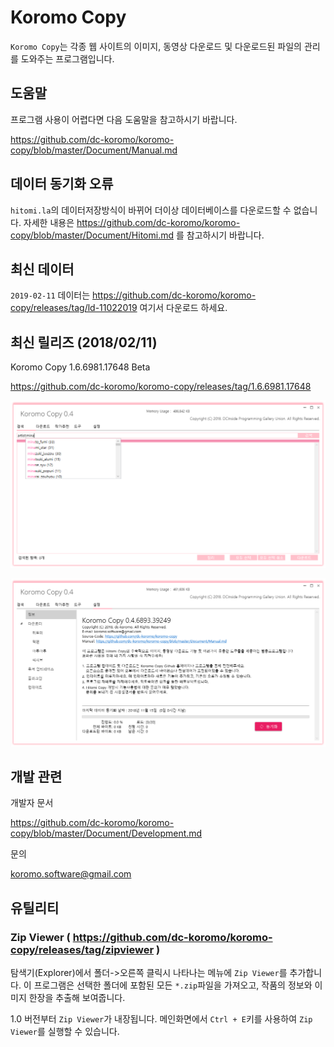# Koromo Copy

`Koromo Copy`는 각종 웹 사이트의 이미지, 동영상 다운로드 및 다운로드된 파일의 관리를 도와주는 프로그램입니다.

## 도움말

프로그램 사용이 어렵다면 다음 도움말을 참고하시기 바랍니다.

https://github.com/dc-koromo/koromo-copy/blob/master/Document/Manual.md

## 데이터 동기화 오류

`hitomi.la`의 데이터저장방식이 바뀌어 더이상 데이터베이스를 다운로드할 수 없습니다.
자세한 내용은 https://github.com/dc-koromo/koromo-copy/blob/master/Document/Hitomi.md 를 참고하시기 바랍니다.

## 최신 데이터

`2019-02-11` 데이터는 https://github.com/dc-koromo/koromo-copy/releases/tag/ld-11022019 여기서 다운로드 하세요.

## 최신 릴리즈 (2018/02/11)

Koromo Copy 1.6.6981.17648 Beta

https://github.com/dc-koromo/koromo-copy/releases/tag/1.6.6981.17648

![hitomi history](Document/Images/1.png)

![hitomi history](Document/Images/2.png)

## 개발 관련

개발자 문서

https://github.com/dc-koromo/koromo-copy/blob/master/Document/Development.md

문의

koromo.software@gmail.com

## 유틸리티

### Zip Viewer ( https://github.com/dc-koromo/koromo-copy/releases/tag/zipviewer )

탐색기(Explorer)에서 폴더->오른쪽 클릭시 나타나는 메뉴에 `Zip Viewer`를 추가합니다.
이 프로그램은 선택한 폴더에 포함된 모든 `*.zip`파일을 가져오고, 작품의 정보와 이미지 한장을 추출해 보여줍니다.

1.0 버전부터 `Zip Viewer`가 내장됩니다. 메인화면에서 `Ctrl + E`키를 사용하여 `Zip Viewer`를 실행할 수 있습니다.